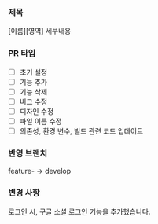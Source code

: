 ### 제목

[이름][영역] 세부내용

### PR 타입

- [ ] 초기 설정
- [ ] 기능 추가
- [ ] 기능 삭제
- [ ] 버그 수정
- [ ] 디자인 수정
- [ ] 파일 이름 수정
- [ ] 의존성, 환경 변수, 빌드 관련 코드 업데이트

### 반영 브랜치

feature- -> develop

### 변경 사항

로그인 시, 구글 소셜 로그인 기능을 추가했습니다.
